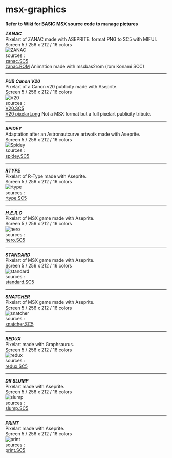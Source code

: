 # msx-graphics

**Refer to Wiki for BASIC MSX source code to manage pictures**  

***ZANAC***     
Pixelart of ZANAC made with ASEPRITE.
format PNG to SC5 with MIFUI.  
Screen 5 / 256 x 212 / 16 colors  
![ZANAC](https://github.com/sfranck72/msx-graphics/blob/main/zanac.png)  
sources :    
[zanac.SC5](https://github.com/sfranck72/msx-graphics/blob/main/zanac.SC5)    
[zanac.ROM](https://github.com/sfranck72/msx-graphics/blob/main/zanac.rom) Animation made with msxbas2rom (rom Konami SCC)    
  
---  

***PUB Canon V20***   
Pixelart of a Canon v20 publicity made with Aseprite.  
Screen 5 / 256 x 212 / 16 colors  
![V20](https://github.com/sfranck72/msx-graphics/blob/ea07c58281d7b1e07610d603ed8b043845897971/v20.png)  
sources :  
[V20.SC5](https://github.com/sfranck72/msx-graphics/blob/main/v20.SC5)  
[V20 pixelart.png](https://github.com/sfranck72/msx-graphics/blob/ea07c58281d7b1e07610d603ed8b043845897971/v20%20pixelart.png) Not a MSX format but a full pixelart publicity tribute.  

---  
***SPIDEY***   
Adaptation after an Astronautcurve artwotk made with Aseprite.  
Screen 5 / 256 x 212 / 16 colors  
![Spidey](https://github.com/sfranck72/msx-graphics/blob/aaae2ee258c2895f990e7e440a2847ba93119293/spidey.png)  
sources :  
[spidey.SC5](https://github.com/sfranck72/msx-graphics/blob/main/spidey.sc5)    

---  
***RTYPE***   
Pixelart of R-Type made with Aseprite.  
Screen 5 / 256 x 212 / 16 colors  
![rtype](https://github.com/sfranck72/msx-graphics/blob/main/rtype.png)  
sources :  
[rtype.SC5](https://github.com/sfranck72/msx-graphics/blob/main/rtype.sc5)    

---  
***H.E.R.O***   
Pixelart of MSX game made with Aseprite.  
Screen 5 / 256 x 212 / 16 colors  
![hero](https://github.com/sfranck72/msx-graphics/blob/4855489ca4c859177ed440048a617d6f8468ec82/hero.png)  
sources :  
[hero.SC5](https://github.com/sfranck72/msx-graphics/blob/main/hero.sc5)    

---  
***STANDARD***   
Pixelart of MSX game made with Aseprite.  
Screen 5 / 256 x 212 / 16 colors  
![standard](https://github.com/sfranck72/msx-graphics/blob/main/standard.png)  
sources :  
[standard.SC5](https://github.com/sfranck72/msx-graphics/blob/main/standard.sc5)   

---  
***SNATCHER***   
Pixelart of MSX game made with Aseprite.  
Screen 5 / 256 x 212 / 16 colors  
![snatcher](https://github.com/sfranck72/msx-graphics/blob/main/snatcher.png)  
sources :  
[snatcher.SC5](https://github.com/sfranck72/msx-graphics/blob/main/snatcher.sc5)   

---  
***REDUX***   
Pixelart made with Graphsaurus.  
Screen 5 / 256 x 212 / 16 colors  
![redux](https://github.com/sfranck72/msx-graphics/blob/0d92ebc01bec8358b4323f1d43712fa48ece5cae/redux.png)   
sources :  
[redux.SC5](https://github.com/sfranck72/msx-graphics/blob/0d92ebc01bec8358b4323f1d43712fa48ece5cae/redux.SC5)  

---  
***DR SLUMP***   
Pixelart made with Aseprite.  
Screen 5 / 256 x 212 / 16 colors  
![slump](https://github.com/sfranck72/msx-graphics/blob/cd1455346bd7574efd07cb3160a8a7037d1d74e7/slump.png)   
sources :  
[slump.SC5](https://github.com/sfranck72/msx-graphics/blob/cd1455346bd7574efd07cb3160a8a7037d1d74e7/slump.SC5)  

---  
***PRINT***   
Pixelart made with Aseprite.  
Screen 5 / 256 x 212 / 16 colors  
![print](https://github.com/sfranck72/msx-graphics/blob/main/print.png)  
sources :  
[print.SC5](https://github.com/sfranck72/msx-graphics/blob/main/print.SC5)







